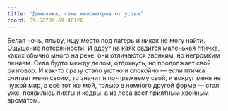 ```yaml
---
title: 'Демьянка, семь километров от устья'
coord: 59.52789,69.40126
---
```


Белая ночь, плыву, ищу место под лагерь и никак не могу найти. Ощущение потерянности. И вдруг на каяк садится маленькая птичка, каких обычно много на реке, они отличаются звонким, но негромким пением. Села будто между делом, отдохнуть, но продолжает свой разговор. И как-то сразу стало уютно и спокойно&nbsp;— если птичка считает меня своим, то значит я по-прежнему свой, и вокруг меня не чужой мир, а всё тот же мой, только в немного другой форме&nbsp;— стал уже, появились пихты и кедры, а из леса веет приятным хвойным ароматом.
